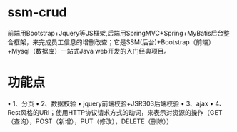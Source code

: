 # ssm-crud
前端用Bootstrap+Jquery等JS框架,后端用SpringMVC+Spring+MyBatis后台整合框架，来完成员工信息的增删改查；它是SSM(后台)+Bootstrap（前端）+Mysql（数据库）一站式Java web开发的入门经典项目。
# 功能点
• 1、分页
• 2、数据校验
• jquery前端校验+JSR303后端校验
• 3、ajax
• 4、Rest风格的URI；使用HTTP协议请求方式的动词，来表示对资源的操作（GET（查询），POST（新增），PUT（修改），DELETE（删除））
